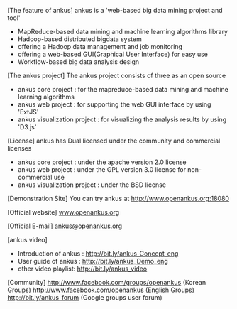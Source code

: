 [The feature of ankus]
ankus is a 'web-based big data mining project and tool' 

 -  MapReduce-based data mining and machine learning algorithms library
 -  Hadoop-based distributed bigdata system
 -  offering a Hadoop data management and job monitoring 
 -  offering a web-based GUI(Graphical User Interface) for easy use
 -  Workflow-based big data analysis design

[The ankus project] 
The ankus project consists of three as an open source 

 -  ankus core project
   : for the mapreduce-based data mining and machine learning algorithms
 -  ankus web project
   : for supporting the web GUI interface by using 'ExtJS'
 -  ankus visualization project
   : for visualizing the analysis results by using 'D3.js'

[License] 
ankus has Dual licensed under the community and commercial licenses 

 -  ankus core project
   : under the apache version 2.0 license
 -  ankus web project
   : under the GPL version 3.0 license for non-commercial use
 -  ankus visualization project
   : under the BSD license
  
[Demonstration Site] 
You can try ankus at
http://www.openankus.org:18080

[Official website]
www.openankus.org

[Official E-mail] 
ankus@openankus.org

[ankus video] 
 -  Introduction of ankus : http://bit.ly/ankus_Concept_eng
 -  User guide of ankus : http://bit.ly/ankus_Demo_eng
 -  other video playlist: http://bit.ly/ankus_video

[Community]
http://www.facebook.com/groups/openankus (Korean Groups)
http://www.facebook.com/openankus (English Groups)
http://bit.ly/ankus_forum (Google groups user forum)
